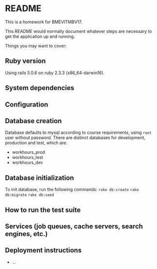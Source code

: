 # README

This is a homework for BMEVITMBV17.

This README would normally document whatever steps are necessary to get the
application up and running.

Things you may want to cover:

## Ruby version
Using rails 5.0.6 on ruby 2.3.3 (x86_64-darwin16).

## System dependencies

## Configuration

## Database creation
Database defaults to mysql according to course requirements, using `root` user without password. There are distinct databases for development, production and test, which are:
  - workhours_prod
  - workhours_test
  - workhours_dev

## Database initialization
To init database, run the following commands:
`rake db:create`
`rake db:migrate`
`rake db:seed`

## How to run the test suite

## Services (job queues, cache servers, search engines, etc.)

## Deployment instructions

* ...
